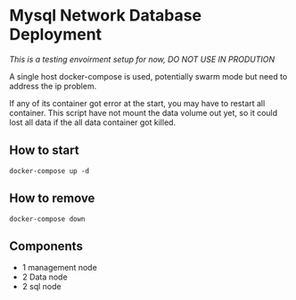 # Mysql Network Database Deployment

*This is a testing envoirment setup for now, DO NOT USE IN PRODUTION*

A single host docker-compose is used, potentially swarm mode but need to address the ip problem.

If any of its container got error at the start, you may have to restart all container. This script have not mount the data volume out yet, so it could lost all data if the all data container got killed.


## How to start

`docker-compose up -d`

## How to remove

`docker-compose down`

## Components

* 1 management node
* 2 Data node
* 2 sql node